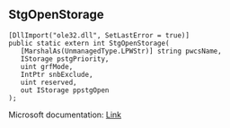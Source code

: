## StgOpenStorage

```
[DllImport("ole32.dll", SetLastError = true)]
public static extern int StgOpenStorage(
   [MarshalAs(UnmanagedType.LPWStr)] string pwcsName,
   IStorage pstgPriority,
   uint grfMode,
   IntPtr snbExclude,
   uint reserved,
   out IStorage ppstgOpen
);
```

Microsoft documentation: [Link](https://learn.microsoft.com/en-us/windows/win32/api/coml2api/nf-coml2api-stgopenstorage)
